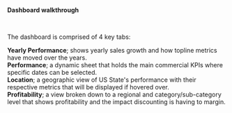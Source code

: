 **Dashboard walkthrough**

<br>

The dashboard is comprised of 4 key tabs:
<br>

**Yearly Performance**; shows yearly sales growth and how topline metrics have moved over the years.
<br>
**Performance**; a dynamic sheet that holds the main commercial KPIs where specific dates can be selected.
<br>
**Location**; a geographic view of US State's performance with their respective metrics that will be displayed if hovered over.
<br>
**Profitability**; a view broken down to a regional and category/sub-category level that shows profitability and the impact discounting is having to margin.
<br>
<br>
